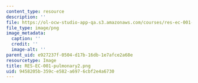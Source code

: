 ```yaml
---
content_type: resource
description: ''
file: https://ol-ocw-studio-app-qa.s3.amazonaws.com/courses/res-ec-001-exploring-fairness-in-machine-learning-for-international-development-spring-2020/9458205b359ce582a6976cbf2e4a6730_RES-EC-001-pulmonary2.png
file_type: image/png
image_metadata:
  caption: ''
  credit: ''
  image-alt: ''
parent_uid: e927237f-0504-d17b-16db-1e7afce2a68e
resourcetype: Image
title: RES-EC-001-pulmonary2.png
uid: 9458205b-359c-e582-a697-6cbf2e4a6730
---
```

